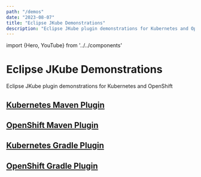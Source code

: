 ```yaml
---
path: "/demos"
date: "2023-08-07"
title: "Eclipse JKube Demonstrations"
description: "Eclipse JKube plugin demonstrations for Kubernetes and OpenShift"
---
```

import {Hero, YouTube} from '../../components'

<Hero>

# Eclipse JKube Demonstrations

Eclipse JKube plugin demonstrations for Kubernetes and OpenShift

</Hero>

## [Kubernetes Maven Plugin](/docs/kubernetes-maven-plugin)
<YouTube videoId='FHz5q8ERtPk'/>

## [OpenShift Maven Plugin](/docs/openshift-maven-plugin)
<YouTube videoId='ZJzfD-bDxpc'/>

## [Kubernetes Gradle Plugin](/docs/kubernetes-gradle-plugin)
<YouTube videoId='TUYl2Vw8bnQ'/>

## [OpenShift Gradle Plugin](/docs/openshift-gradle-plugin)
<YouTube videoId='uMxEzLdqcik'/>

